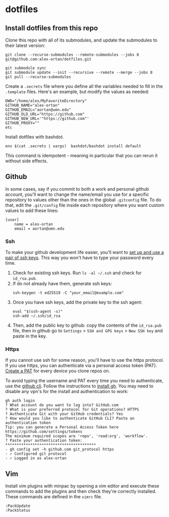 # dotfiles


## Install dotfiles from this repo

Clone this repo with all of its submodules, and update the submodules to their latest version:
```
git clone --recurse-submodules --remote-submodules --jobs 8 git@github.com:alex-ortan/dotfiles.git

git submodule sync
git submodule update --init --recursive --remote --merge --jobs 8
git pull --recurse-submodules
```

Create a `.secrets` file where you define all the variables needed to fill in the `.template` files. Here's an example, but modify the values as needed:
```
DWD="/home/alex/MyFavoriteDirectory"
GITHUB_NAME="alex-ortan"
GITHUB_EMAIL="aortan@umn.edu"
GITHUB_OLD_URL="https://github.com"
GITHUB_NEW_URL='"https://github.com"'
GITHUB_PROXY=""
etc
```

Install dotfiles with bashdot.
```
env $(cat .secrets | xargs)  bashdot/bashdot install default
```

This command is idempotent - meaning in particular that you can rerun it without side effects.


## Github

In some cases, say if you commit to both a work and personal github account, you'll want to change the name/email you use for a specific repository to values other than the ones in the global `.gitconfig` file. To do that, edit the `.git/config` file inside each repository where you want custom values to add these lines:
```
[user]
    name = alex-ortan
    email = aortan@umn.edu
```

### Ssh

To make your github development life easier, you'll want to [set up and use a pair of ssh keys](https://docs.github.com/en/authentication/connecting-to-github-with-ssh/about-ssh). This way you won't have to type your password every time.

1. Check for existing ssh keys. Run `ls -al ~/.ssh` and check for `id_rsa.pub`.
2. If do not already have them, generate ssh keys:
   ```
   ssh-keygen -t ed25519 -C "your_email@example.com"
   ```
3. Once you have ssh keys, add the private key to the ssh agent:
   ```
   eval "$(ssh-agent -s)"
   ssh-add ~/.ssh/id_rsa
   ```
4. Then, add the public key to github: copy the contents of the `id_rsa.pub` file, then in github go to `Settings` > `SSH and GPG keys` > `New SSH key` and paste in the key.

### Https

If you cannot use ssh for some reason, you'll have to use the https protocol. If you use https, you can authenticate via a personal access token (PAT). [Create a PAT](https://docs.github.com/en/authentication/keeping-your-account-and-data-secure/creating-a-personal-access-token) for every device you clone repos on.

To avoid typing the username and PAT every time you need to authenticate, use the [github cli](https://github.com/cli/cli). Follow the instructions to [install gh](https://github.com/cli/cli/blob/trunk/docs/install_linux.md). You may need to disable any vpn's for the install and authentication to work:
```
gh auth login
? What account do you want to log into? GitHub.com
? What is your preferred protocol for Git operations? HTTPS
? Authenticate Git with your GitHub credentials? Yes
? How would you like to authenticate GitHub CLI? Paste an authentication token
Tip: you can generate a Personal Access Token here https://github.com/settings/tokens
The minimum required scopes are 'repo', 'read:org', 'workflow'.
? Paste your authentication token: ****************************************
- gh config set -h github.com git_protocol https
- ✓ Configured git protocol
- ✓ Logged in as alex-ortan
```


## Vim

Install vim plugins with minpac by opening a vim editor and execute these commands to add the plugins and then check they're correctly installed. These commands are defined in the `vimrc` file.
```
:PackUpdate
:PackStatus
```

